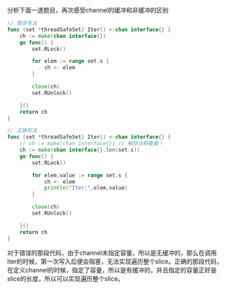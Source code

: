 分析下面一道题目，再次感受channel的缓冲和非缓冲的区别

```go
// 错误写法
func (set *threadSafeSet) Iter() <-chan interface{} {
	ch := make(chan interface{})
	go func() {
		set.RLock()

		for elem := range set.s {
			ch <- elem
		}

		close(ch)
		set.RUnlock()

	}()
	return ch
}

// 正确写法
func (set *threadSafeSet) Iter() <-chan interface{} {
    // ch := make(chan interface{}) // 解除注释看看！
    ch := make(chan interface{},len(set.s))
    go func() {
        set.RLock()

        for elem,value := range set.s {
            ch <- elem
            println("Iter:",elem,value)
        }

        close(ch)
        set.RUnlock()

    }()
    return ch
}

```

对于错误的那段代码，由于channel未指定容量，所以是无缓冲的，那么在调用Iter的时候，第一次写入后便会阻塞，无法实现遍历整个slice。正确的那段代码，在定义channel的时候，指定了容量，所以是有缓冲的，并且指定的容量正好是slice的长度，所以可以实现遍历整个slice。